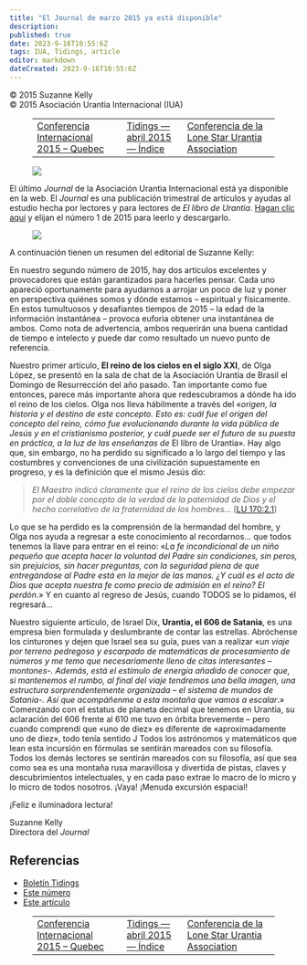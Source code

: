 ```yaml
---
title: "El Journal de marzo 2015 ya está disponible"
description: 
published: true
date: 2023-9-16T10:55:6Z
tags: IUA, Tidings, article
editor: markdown
dateCreated: 2023-9-16T10:55:6Z
---
```


<p class="v-card v-sheet theme--light grey lighten-3 px-2">© 2015 Suzanne Kelly<br>© 2015 Asociación Urantia Internacional (IUA)</p>
<figure class="table chapter-navigator">
  <table>
    <tbody>
      <tr>
        <td>
        <a href="/es/article/IUA_Tidings/IUA_2015_international_conference_quebec">
          <span class="mdi mdi-arrow-left-drop-circle"></span><span class="pl-2">Conferencia Internacional 2015 – Quebec</span>
        </a>
        </td>
        <td>
        <a href="/es/index/articles_iua_tidings#tidings-abril-2015">
          <span class="mdi mdi-book-open-variant"></span><span class="pl-2">Tidings — abril 2015 — Índice</span>
        </a>
        </td>
        <td>
        <a href="/es/article/Katrina_Glavan_Heise/lone_star_urantia_association_conference">
          <span class="pr-2">Conferencia de la Lone Star Urantia Association</span><span class="mdi mdi-arrow-right-drop-circle"></span>
        </a>
        </td>
      </tr>
    </tbody>
  </table>
</figure>



<figure id="Figure_1" class="image urantiapedia">
<img src="/image/article/IUA_Tidings/UAI-Journal-online-newsletter-header-copy-300x125.jpg">
</figure>

El último _Journal_ de la Asociación Urantia Internacional está ya disponible en la web. El _Journal_ es una publicación trimestral de artículos y ayudas al estudio hecha por lectores y para lectores de _El libro de Urantia_. [Hagan clic aquí](http://urantia-association.org/publications/uai-journal/journal-archives/) y elijan el número 1 de 2015 para leerlo y descargarlo.

<figure id="Figure_2" class="image urantiapedia image-style-align-left">
<img src="/image/article/IUA_Tidings/Suzanne-Kelly-150x150.jpg">
</figure>

A continuación tienen un resumen del editorial de Suzanne Kelly:

En nuestro segundo número de 2015, hay dos artículos excelentes y provocadores que están garantizados para hacerles pensar. Cada uno apareció oportunamente para ayudarnos a arrojar un poco de luz y poner en perspectiva quiénes somos y dónde estamos – espiritual y físicamente. En estos tumultuosos y desafiantes tiempos de 2015 – la edad de la información instantánea – provoca euforia obtener una instantánea de ambos. Como nota de advertencia, ambos requerirán una buena cantidad de tiempo e intelecto y puede dar como resultado un nuevo punto de referencia.

Nuestro primer artículo, **El reino de los cielos en el siglo XXI**, de Olga López, se presentó en la sala de chat de la Asociación Urantia de Brasil el Domingo de Resurrección del año pasado. Tan importante como fue entonces, parece más importante ahora que redescubramos a dónde ha ido el reino de los cielos. Olga nos lleva hábilmente a través del «_origen, la historia y el destino de este concepto. Esto es: cuál fue el origen del concepto del reino, cómo fue evolucionando durante la vida pública de Jesús y en el cristianismo posterior, y cuál puede ser el futuro de su puesta en práctica, a la luz de las enseñanzas de_ El libro de Urantia». Hay algo que, sin embargo, no ha perdido su significado a lo largo del tiempo y las costumbres y convenciones de una civilización supuestamente en progreso, y es la definición que el mismo Jesús dio:

> _El Maestro indicó claramente que el reino de los cielos debe empezar por el doble concepto de la verdad de la paternidad de Dios y el hecho correlativo de la fraternidad de los hombres…_ <a id="a53_190"></a>[[LU 170:2.1](/es/The_Urantia_Book/170#p2_1)]

Lo que se ha perdido es la comprensión de la hermandad del hombre, y Olga nos ayuda a regresar a este conocimiento al recordarnos… que todos tenemos la llave para entrar en el reino: «_La fe incondicional de un niño pequeño que acepta hacer la voluntad del Padre sin condiciones, sin peros, sin prejuicios, sin hacer preguntas, con la seguridad plena de que entregándose al Padre está en la mejor de las manos. ¿Y cuál es el acto de Dios que acepta nuestra fe como precio de admisión en el reino? El perdón_.» Y en cuanto al regreso de Jesús, cuando TODOS se lo pidamos, él regresará…

Nuestro siguiente artículo, de Israel Dix, **Urantia, el 606 de Satania**, es una empresa bien formulada y deslumbrante de contar las estrellas. Abróchense los cinturones y dejen que Israel sea su guía, pues van a realizar «_un viaje por terreno pedregoso y escarpado de matemáticas de procesamiento de números y me temo que necesariamente lleno de citas interesantes – montones-. Además, está el estímulo de energía añadido de conocer que, si mantenemos el rumbo, al final del viaje tendremos una bella imagen, una estructura sorprendentemente organizada – el sistema de mundos de Satania-. Así que acompáñenme a esta montaña que vamos a escalar_.» Comenzando con el estatus de planeta decimal que tenemos en Urantia, su aclaración del 606 frente al 610 me tuvo en órbita brevemente – pero cuando comprendí que «uno de diez» es diferente de «aproximadamente uno de diez», todo tenía sentido J Todos los astrónomos y matemáticos que lean esta incursión en fórmulas se sentirán mareados con su filosofía. Todos los demás lectores se sentirán mareados con su filosofía, así que sea como sea es una montaña rusa maravillosa y divertida de pistas, claves y descubrimientos intelectuales, y en cada paso extrae lo macro de lo micro y lo micro de todos nosotros. ¡Vaya! ¡Menuda excursión espacial!

¡Feliz e iluminadora lectura!

Suzanne Kelly  
Directora del _Journal_

## Referencias

- [Boletín Tidings](https://urantia-association.org/acerca-del-boletin-tidings/?lang=es)
- [Este número](https://urantia-association.org/newsletter/tidings-december-2014/)
- [Este artículo](https://urantia-association.org/el-journal-de-marzo-2015-ya-esta-disponible/?lang=es)



<figure class="table chapter-navigator">
  <table>
    <tbody>
      <tr>
        <td>
        <a href="/es/article/IUA_Tidings/IUA_2015_international_conference_quebec">
          <span class="mdi mdi-arrow-left-drop-circle"></span><span class="pl-2">Conferencia Internacional 2015 – Quebec</span>
        </a>
        </td>
        <td>
        <a href="/es/index/articles_iua_tidings#tidings-abril-2015">
          <span class="mdi mdi-book-open-variant"></span><span class="pl-2">Tidings — abril 2015 — Índice</span>
        </a>
        </td>
        <td>
        <a href="/es/article/Katrina_Glavan_Heise/lone_star_urantia_association_conference">
          <span class="pr-2">Conferencia de la Lone Star Urantia Association</span><span class="mdi mdi-arrow-right-drop-circle"></span>
        </a>
        </td>
      </tr>
    </tbody>
  </table>
</figure>

